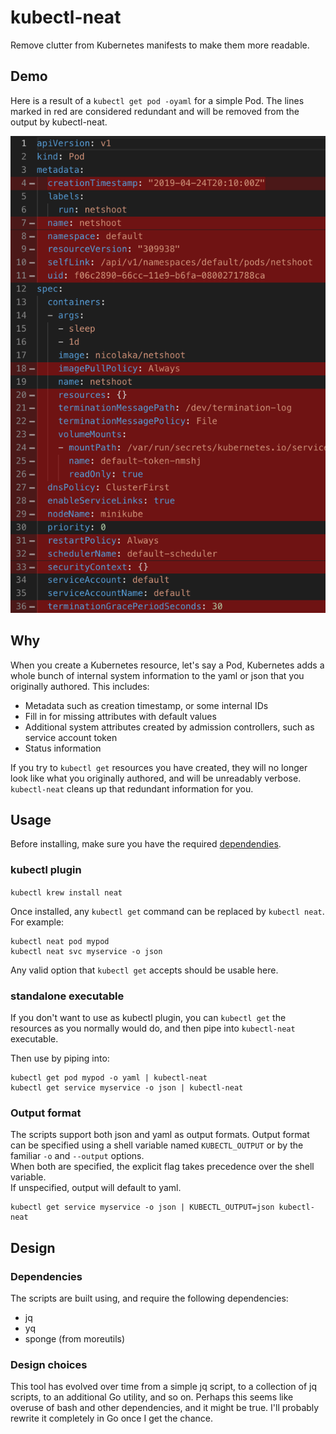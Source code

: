 # kubectl-neat

Remove clutter from Kubernetes manifests to make them more readable.

## Demo

Here is a result of a `kubectl get pod -oyaml` for a simple Pod. The lines marked in red are considered redundant and will be removed from the output by kubectl-neat.

![demo](./demo.png)

## Why

When you create a Kubernetes resource, let's say a Pod, Kubernetes adds a whole bunch of internal system information to the yaml or json that you originally authored. This includes:

- Metadata such as creation timestamp, or some internal IDs
- Fill in for missing attributes with default values
- Additional system attributes created by admission controllers, such as service account token
- Status information

If you try to `kubectl get` resources you have created, they will no longer look like what you originally authored, and will be unreadably verbose.   
`kubectl-neat` cleans up that redundant information for you.

## Usage

Before installing, make sure you have the required [dependendies](#dependencies).

### kubectl plugin

`kubectl krew install neat`

Once installed, any `kubectl get` command can be replaced by `kubectl neat`. For example:

```
kubectl neat pod mypod
kubectl neat svc myservice -o json
```

Any valid option that `kubectl get` accepts should be usable here.

### standalone executable

If you don't want to use as kubectl plugin, you can `kubectl get` the resources as you normally would do, and then pipe into `kubectl-neat` executable.

Then use by piping into:

```
kubectl get pod mypod -o yaml | kubectl-neat
kubectl get service myservice -o json | kubectl-neat
```

### Output format

The scripts support both json and yaml as output formats. Output format can be specified using a shell variable named `KUBECTL_OUTPUT` or by the familiar `-o` and `--output` options.  
When both are specified, the explicit flag takes precedence over the shell variable.  
If unspecified, output will default to yaml.

```
kubectl get service myservice -o json | KUBECTL_OUTPUT=json kubectl-neat
```

## Design

### Dependencies

The scripts are built using, and require the following dependencies:

- jq
- yq
- sponge (from moreutils)

### Design choices

This tool has evolved over time from a simple jq script, to a collection of jq scripts, to an additional Go utility, and so on. Perhaps this seems like overuse of bash and other dependencies, and it might be true. I'll probably rewrite it completely in Go once I get the chance.
